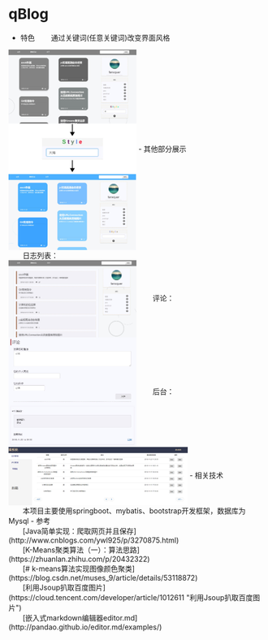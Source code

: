 ﻿# qBlog
- 特色
　　通过关键词(任意关键词)改变界面风格
<img src="https://github.com/fanxquer/qBlog/blob/master/readmeImage/1.jpg" width="50%" align=center>
- 其他部分展示<br>
　　日志列表：<br>
<img src="https://github.com/fanxquer/qBlog/blob/master/readmeImage/2.jpg" width="50%" align=center>
　　评论：<br>
<img src="https://github.com/fanxquer/qBlog/blob/master/readmeImage/3.jpg" width="50%" align=center>
　　后台：<br>
<img src="https://github.com/fanxquer/qBlog/blob/master/readmeImage/4.jpg" width="70%" align=center>
- 相关技术<br>
　　本项目主要使用springboot、mybatis、bootstrap开发框架，数据库为Mysql
- 参考<br>
　　[Java简单实现：爬取网页并且保存](http://www.cnblogs.com/ywl925/p/3270875.html)<br>
　　[K-Means聚类算法（一）：算法思路](https://zhuanlan.zhihu.com/p/20432322)<br>
　　[# k-means算法实现图像颜色聚类](https://blog.csdn.net/muses_9/article/details/53118872)<br>
　　[利用Jsoup扒取百度图片](https://cloud.tencent.com/developer/article/1012611 "利用Jsoup扒取百度图片")<br>
　　[嵌入式markdown编辑器editor.md](http://pandao.github.io/editor.md/examples/)<br>